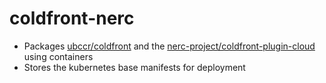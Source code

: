# coldfront-nerc

- Packages [ubccr/coldfront](https://github.com/ubccr/coldfront) and the
[nerc-project/coldfront-plugin-cloud](https://github.com/nerc-project/coldfront-plugin-cloud)
using containers
- Stores the kubernetes base manifests for deployment
